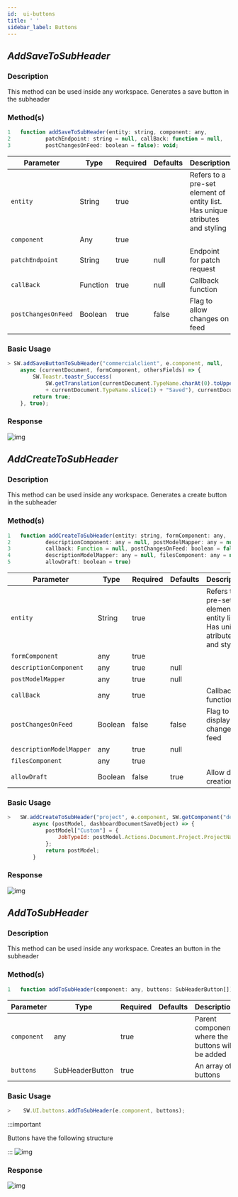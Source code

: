 ```yaml
---
id:  ui-buttons
title: ' '
sidebar_label: Buttons
---
```


## _AddSaveToSubHeader_

<h3>Description</h3>

This method can be used inside any workspace. Generates a save button in the subheader

<h3>Method(s)</h3>

```javascript
1   function addSaveToSubHeader(entity: string, component: any, 
2           patchEndpoint: string = null, callBack: function = null, 
3           postChangesOnFeed: boolean = false): void;
```
<table className="custom-table">
    <thead>
        <tr>
            <th>Parameter</th>
            <th>Type</th>
            <th>Required</th>
            <th>Defaults</th>
            <th>Description</th>
        </tr>
    </thead>
    <tbody>
        <tr className="selected">
            <td><code>entity</code></td>
            <td>String</td>
            <td>true</td>
            <td></td>
            <td>Refers to a pre-set element of entity list. Has unique atributes and styling</td>
        </tr>
        <tr className="selected">
            <td><code>component</code></td>
            <td>Any</td>
            <td>true</td>
            <td></td>
            <td></td>
        </tr>
        <tr className="selected">
            <td><code>patchEndpoint</code></td>
            <td>String</td>
            <td>true</td>
            <td>null</td>
            <td>Endpoint for patch request</td>
        </tr>
        <tr className="selected">
            <td><code>callBack</code></td>
            <td>Function</td>
            <td>true</td>
            <td>null</td>
            <td>Callback function</td>
        </tr>
        <tr className="selected">
            <td><code>postChangesOnFeed</code></td>
            <td>Boolean</td>
            <td>true</td>
            <td>false</td>
            <td>Flag to allow changes on feed</td>
        </tr>
    </tbody>
</table>

<h3>Basic Usage</h3>

```javascript
> SW.addSaveButtonToSubHeader("commercialclient", e.component, null, 
    async (currentDocument, formComponent, othersFields) => {
        SW.Toastr.toastr_Success(
            SW.getTranslation(currentDocument.TypeName.charAt(0).toUpperCase() 
            + currentDocument.TypeName.slice(1) + "Saved"), currentDocument.TypeName);
        return true;
    }, true);

```
<h3>Response</h3>

![img](/img/responses/addSaveButtonToSubHeader_response.png)


## _AddCreateToSubHeader_

<h3>Description</h3>

This method can be used inside any workspace. Generates a create button in the subheader

<h3>Method(s)</h3>

```javascript
1   function addCreateToSubHeader(entity: string, formComponent: any, 
2           descriptionComponent: any = null, postModelMapper: any = null, 
3           callback: Function = null, postChangesOnFeed: boolean = false, 
4           descriptionModelMapper: any = null, filesComponent: any = null, 
5           allowDraft: boolean = true)
```
<table className="custom-table">
    <thead>
        <tr>
            <th>Parameter</th>
            <th>Type</th>
            <th>Required</th>
            <th>Defaults</th>
            <th>Description</th>
        </tr>
    </thead>
    <tbody>
       <tr className="selected">
            <td><code>entity</code></td>
            <td>String</td>
            <td>true</td>
            <td></td>
            <td>Refers to a pre-set element of entity list. Has unique atributes and styling</td>
        </tr>
        <tr className="selected">
            <td><code>formComponent</code></td>
            <td>any</td>
            <td>true</td>
            <td></td>
            <td></td>
        </tr>
        <tr className="selected">
            <td><code>descriptionComponent</code></td>
            <td>any</td>
            <td>true</td>
            <td>null</td>
            <td></td>
        </tr>
        <tr className="selected">
            <td><code>postModelMapper</code></td>
            <td>any</td>
            <td>true</td>
            <td>null</td>
            <td></td>
        </tr>
        <tr className="selected">
            <td><code>callBack</code></td>
            <td>any</td>
            <td>true</td>
            <td></td>
            <td>Callback function</td>
        </tr>
        <tr className="selected">
            <td><code>postChangesOnFeed</code></td>
            <td>Boolean</td>
            <td>false</td>
            <td>false</td>
            <td>Flag to display changes on feed</td>
        </tr>
        <tr className="selected">
            <td><code>descriptionModelMapper</code></td>
            <td>any</td>
            <td>true</td>
            <td>null</td>
            <td></td>
        </tr>
        <tr className="selected">
            <td><code>filesComponent</code></td>
            <td>any</td>
            <td>true</td>
            <td></td>
            <td></td>
        </tr>
        <tr className="selected">
            <td><code>allowDraft</code></td>
            <td>Boolean</td>
            <td>false</td>
            <td>true</td>
            <td>Allow draft creation</td>
        </tr>
    </tbody>
</table>

<h3>Basic Usage</h3>

```javascript
>   SW.addCreateToSubHeader("project", e.component, SW.getComponent("description"), 
        async (postModel, dashboardDocumentSaveObject) => {
            postModel["Custom"] = {
                JobTypeId: postModel.Actions.Document.Project.ProjectNatureId
            };
            return postModel;
        }
```
<h3>Response</h3>

![img](/img/responses/addCreateButtonToSubHeader_response.png)


## _AddToSubHeader_

<h3>Description</h3>

This method can be used inside any workspace. Creates an button in the subheader

<h3>Method(s)</h3>

```javascript
1   function addToSubHeader(component: any, buttons: SubHeaderButton[])
```
<table className="custom-table">
    <thead>
        <tr>
            <th>Parameter</th>
            <th>Type</th>
            <th>Required</th>
            <th>Defaults</th>
            <th>Description</th>
        </tr>
    </thead>
    <tbody>
        <tr className="selected">
            <td><code>component</code></td>
            <td>any</td>
            <td>true</td>
            <td></td>
            <td>Parent component where the buttons will be added</td>
        </tr>
        <tr className="selected">
            <td><code>buttons</code></td>
            <td>SubHeaderButton</td>
            <td>true</td>
            <td></td>
            <td>An array of buttons</td>
        </tr>
    </tbody>
</table>

<h3>Basic Usage</h3>

```javascript
>    SW.UI.buttons.addToSubHeader(e.component, buttons);
```
:::important

Buttons have the following structure

:::
![img](/img/responses/addButtonsStructure.png)

<h3>Response</h3>

![img](/img/responses/addToSubHeaderButtons_response.png)
